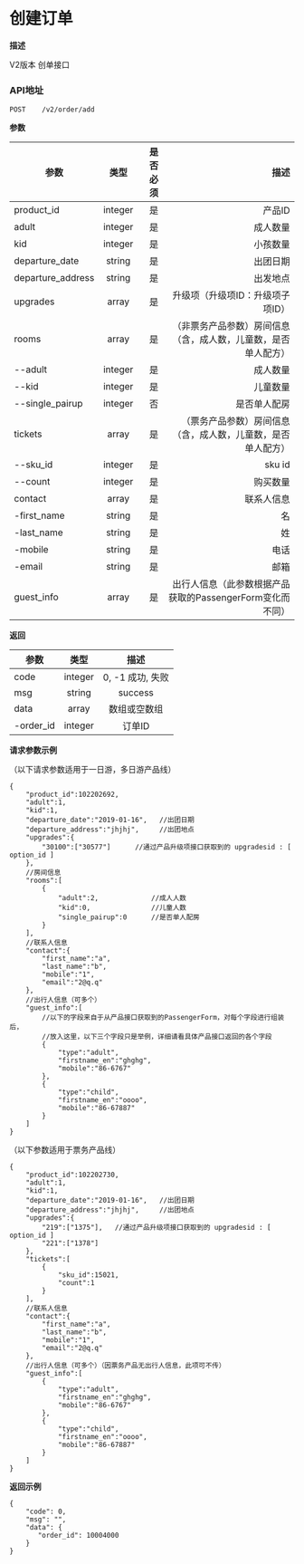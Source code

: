# 创建订单

**描述**

V2版本 创单接口

### API地址

    POST	/v2/order/add

**参数**

| 参数           | 类型          | 是否必须 | 描述             |
| -------------- |:-------------:| ----:| -----------------:|
| product_id    | integer  |  是   | 产品ID   |
| adult         | integer  |  是   | 成人数量 |
| kid           | integer |  是    | 小孩数量 |
| departure_date     | string  |  是   |  出团日期|
| departure_address  |string   |  是   | 出发地点|
| upgrades           | array   |  是   | 升级项（升级项ID：升级项子项ID）|
| rooms              | array   |  是   | （非票务产品参数）房间信息（含，成人数，儿童数，是否单人配方）|
| --adult            | integer |  是   | 成人数量 |
| --kid              | integer |  是   | 儿童数量 |
| --single_pairup    | integer |  否   | 是否单人配房 |
| tickets            | array   |  是   | （票务产品参数）房间信息（含，成人数，儿童数，是否单人配方）|
| --sku_id           | integer |  是   | sku id  |
| --count            | integer |  是   | 购买数量 |
| contact     | array     |  是   | 联系人信息|
| -first_name      | string     |  是   | 名|
| -last_name       | string     |  是   | 姓|
| -mobile          |   string   |  是   | 电话|
| -email           | string     |  是   | 邮箱|
| guest_info  | array     |  是   | 出行人信息（此参数根据产品获取的PassengerForm变化而不同）|

**返回**

| 参数           | 类型          | 描述             |
| -------------- |:-------------:|:-----------------:|
| code | integer|   0, -1 成功, 失败| 
| msg  | string | success |
| data | array  |  数组或空数组 |
| -order_id | integer  |  订单ID |


**请求参数示例**

（以下请求参数适用于一日游，多日游产品线）
```
{
    "product_id":102202692,  
    "adult":1,          
    "kid":1,            
    "departure_date":"2019-01-16",   //出团日期
    "departure_address":"jhjhj",     //出团地点
    "upgrades":{        
        "30100":["30577"]      //通过产品升级项接口获取到的 upgradesid : [ option_id ]
    },
    //房间信息
    "rooms":[       
        {
            "adult":2,             //成人人数
            "kid":0,               //儿童人数
            "single_pairup":0      //是否单人配房
        }
    ],
    //联系人信息
    "contact":{     
        "first_name":"a",
        "last_name":"b",
        "mobile":"1",
        "email":"2@q.q"
    },
    //出行人信息（可多个）
    "guest_info":[
        //以下的字段来自于从产品接口获取到的PassengerForm，对每个字段进行组装后，
        //放入这里，以下三个字段只是举例，详细请看具体产品接口返回的各个字段      
        {
            "type":"adult",
            "firstname_en":"ghghg",
            "mobile":"86-6767"
        },
        {
            "type":"child",
            "firstname_en":"oooo",
            "mobile":"86-67887"
        }
    ]
}
```
（以下参数适用于票务产品线）
```
{
    "product_id":102202730,  
    "adult":1,          
    "kid":1,            
    "departure_date":"2019-01-16",   //出团日期
    "departure_address":"jhjhj",     //出团地点
    "upgrades":{       
        "219":["1375"],   //通过产品升级项接口获取到的 upgradesid : [ option_id ]
        "221":["1378"]
    },
    "tickets":[
        {
            "sku_id":15021,
            "count":1
        }
    ],
    //联系人信息
    "contact":{
        "first_name":"a",   
        "last_name":"b",
        "mobile":"1",
        "email":"2@q.q"
    },
    //出行人信息（可多个）（因票务产品无出行人信息，此项可不传）
    "guest_info":[
        {
            "type":"adult",         
            "firstname_en":"ghghg",
            "mobile":"86-6767"
        },
        {
            "type":"child",
            "firstname_en":"oooo",
            "mobile":"86-67887"
        }
    ]
}
```

**返回示例**

```
{
	"code": 0,
	"msg": "",
	"data": {
	   "order_id": 10004000
	}
}
```
